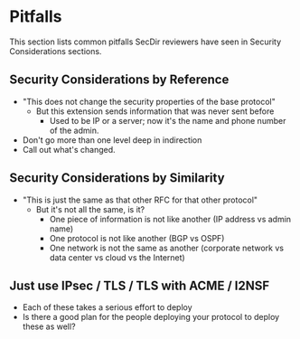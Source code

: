 # Pitfalls

This section lists common pitfalls SecDir reviewers have seen in Security Considerations sections.

## Security Considerations by Reference
* "This does not change the security properties of the base protocol"
  * But this extension sends information that was never sent before
    * Used to be IP or a server; now it's the name and phone number of the admin.
* Don't go more than one level deep in indirection
* Call out what's changed.

## Security Considerations by Similarity
* "This is just the same as that other RFC for that other protocol"
  * But it's not all the same, is it?
    * One piece of information is not like another (IP address vs admin name)
    * One protocol is not like another (BGP vs OSPF)
    * One network is not the same as another (corporate network vs data center vs cloud vs the Internet)

## Just use IPsec / TLS / TLS with ACME / I2NSF
* Each of these takes a serious effort to deploy
* Is there a good plan for the people deploying your protocol to deploy these as well?

